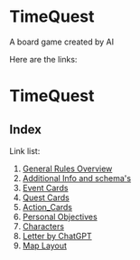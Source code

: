 # TimeQuest
A board game created by AI


Here are the links:

# TimeQuest

## Index

Link list:
1. [General Rules Overview](General_Overview.md)
2. [Additional Info and schema's](Additional_Info_and_schemas.md)
3. [Event Cards](Event_Cards.md)
4. [Quest Cards](Quest_Cards.md)
5. [Action_Cards](Action_Cards.md)
6. [Personal Objectives](Personal_Objectives.md)
7. [Characters](Characters.md)
9. [Letter by ChatGPT](Letter_By_ChatGPT.md)
9. [Map Layout](Map_Layout.md)
